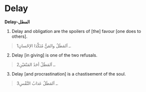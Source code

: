 Delay
=====

**Delay-المطل**

1. Delay and obligation are the spoilers of [the] favour [one does to
others].

> 1ـ اَلمَطَلُ والمَنُّ مُنَكِّدَا الإحْسانِ.

2. Delay [in giving] is one of the two refusals.

> 2ـ اَلمَطَلُ أحَدُ المَنْعَيْنِ.

3. Delay [and procrastination] is a chastisement of the soul.

> 3ـ اَلمَطَلُ عَذابُ النَّفْسِ.


